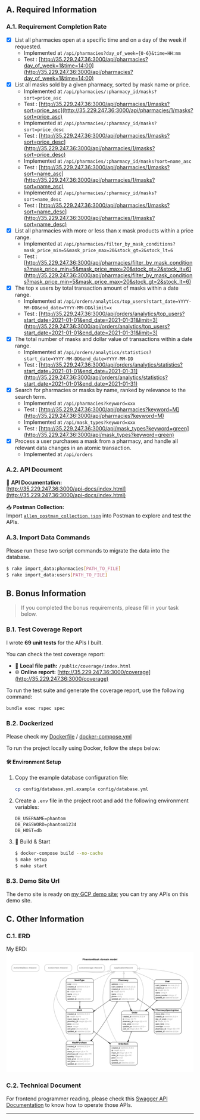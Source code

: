 ## A. Required Information
### A.1. Requirement Completion Rate
- [x] List all pharmacies open at a specific time and on a day of the week if requested.
  - Implemented at `/api/pharmacies?day_of_week={0-6}&time=HH:mm`
  - Test : [http://35.229.247.36:3000/api/pharmacies?day_of_week=1&time=14:00](http://35.229.247.36:3000/api/pharmacies?day_of_week=1&time=14:00)
- [x] List all masks sold by a given pharmacy, sorted by mask name or price.
  - Implemented at `/api/pharmacies/:pharmacy_id/masks?sort=price_asc`
  - Test : [http://35.229.247.36:3000/api/pharmacies/1/masks?sort=price_asc](http://35.229.247.36:3000/api/pharmacies/1/masks?sort=price_asc)
  - Implemented at `/api/pharmacies/:pharmacy_id/masks?sort=price_desc`  
  - Test : [http://35.229.247.36:3000/api/pharmacies/1/masks?sort=price_desc](http://35.229.247.36:3000/api/pharmacies/1/masks?sort=price_desc)
  - Implemented at `/api/pharmacies/:pharmacy_id/masks?sort=name_asc`  
  - Test : [http://35.229.247.36:3000/api/pharmacies/1/masks?sort=name_asc](http://35.229.247.36:3000/api/pharmacies/1/masks?sort=name_asc)
  - Implemented at `/api/pharmacies/:pharmacy_id/masks?sort=name_desc`  
  - Test : [http://35.229.247.36:3000/api/pharmacies/1/masks?sort=name_desc](http://35.229.247.36:3000/api/pharmacies/1/masks?sort=name_desc)
- [x] List all pharmacies with more or less than x mask products within a price range.
  - Implemented at `/api/pharmacies/filter_by_mask_conditions?mask_price_min=5&mask_price_max=20&stock_gt=2&stock_lt=6`
  - Test : [http://35.229.247.36:3000/api/pharmacies/filter_by_mask_conditions?mask_price_min=5&mask_price_max=20&stock_gt=2&stock_lt=6](http://35.229.247.36:3000/api/pharmacies/filter_by_mask_conditions?mask_price_min=5&mask_price_max=20&stock_gt=2&stock_lt=6)
- [x] The top x users by total transaction amount of masks within a date range.
  - Implemented at `/api/orders/analytics/top_users?start_date=YYYY-MM-DD&end_date=YYYY-MM-DD&limit=x`
  - Test : [http://35.229.247.36:3000/api/orders/analytics/top_users?start_date=2021-01-01&end_date=2021-01-31&limit=3](http://35.229.247.36:3000/api/orders/analytics/top_users?start_date=2021-01-01&end_date=2021-01-31&limit=3)
- [x] The total number of masks and dollar value of transactions within a date range.
  - Implemented at `/api/orders/analytics/statistics?start_date=YYYY-MM-DD&end_date=YYYY-MM-DD`
  - Test : [http://35.229.247.36:3000/api/orders/analytics/statistics?start_date=2021-01-01&end_date=2021-01-31](http://35.229.247.36:3000/api/orders/analytics/statistics?start_date=2021-01-01&end_date=2021-01-31)
- [x] Search for pharmacies or masks by name, ranked by relevance to the search term.
  - Implemented at `/api/pharmacies?keyword=xxx`
  - Test : [http://35.229.247.36:3000/api/pharmacies?keyword=M](http://35.229.247.36:3000/api/pharmacies?keyword=M)
  - Implemented at `/api/mask_types?keyword=xxx`
  - Test : [http://35.229.247.36:3000/api/mask_types?keyword=green](http://35.229.247.36:3000/api/mask_types?keyword=green)
- [x] Process a user purchases a mask from a pharmacy, and handle all relevant data changes in an atomic transaction.
  - Implemented at `/api/orders`
### A.2. API Document
📄 **API Documentation:**  
[http://35.229.247.36:3000/api-docs/index.html](http://35.229.247.36:3000/api-docs/index.html)

📥 **Postman Collection:**  
Import [`allen_postman_collection.json`](./public/allen_postman_collection.json) into Postman to explore and test the APIs.

### A.3. Import Data Commands
Please run these two script commands to migrate the data into the database.

```bash
$ rake import_data:pharmacies[PATH_TO_FILE]
$ rake import_data:users[PATH_TO_FILE]
```
## B. Bonus Information

>  If you completed the bonus requirements, please fill in your task below.
### B.1. Test Coverage Report

I wrote **69 unit tests** for the APIs I built. 

You can check the test coverage report:

- 📁 **Local file path:** `/public/coverage/index.html`
- 🌐 **Online report:** [http://35.229.247.36:3000/coverage](http://35.229.247.36:3000/coverage)

To run the test suite and generate the coverage report, use the following command:

```bash
bundle exec rspec spec
```

### B.2. Dockerized
Please check my [Dockerfile](Dockerfile) / [docker-compose.yml](docker-compose.yml)

To run the project locally using Docker, follow the steps below:

#### 🛠️ Environment Setup

1. Copy the example database configuration file:
   ```bash
   cp config/database.yml.example config/database.yml
   ```

2. Create a `.env` file in the project root and add the following environment variables:
   ```env
   DB_USERNAME=phantom
   DB_PASSWORD=phantom1234
   DB_HOST=db
   ```
3. 🚀 Build & Start   
   ```bash
   $ docker-compose build --no-cache 
   $ make setup
   $ make start
   ```

### B.3. Demo Site Url

The demo site is ready on [my GCP demo site](http://35.229.247.36:3000/api-docs/index.html); you can try any APIs on this demo site.

## C. Other Information

### C.1. ERD

My ERD:
![ERD Image](./public/erd.png)

### C.2. Technical Document

For frontend programmer reading, please check this [Swagger API Documentation](http://35.229.247.36:3000/api-docs) to know how to operate those APIs.

- --
